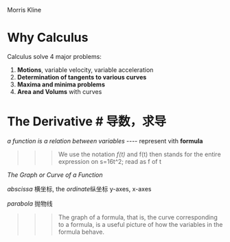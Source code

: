 Morris Kline

# Why Calculus # 
Calculus solve 4 major problems:
   1. **Motions**, variable velocity, variable acceleration
   2. **Determination of tangents to various curves**
   3. **Maxima and minima problems**
   4. **Area and Volums** with curves
   
   
# The Derivative #  导数，求导

*a function is a relation between variables*  ---- represent vith **formula**

>>> We use the notation *f(t)* and f(t) then stands for the entire expression on s=16t^2; read as f of t

*The Graph or Curve of a Function*

*abscissa* 横坐标, the *ordinate*纵坐标
y-axes, x-axes

*parabola* 抛物线

>>>The graph of a formula, that is, the curve corresponding to a formula, is a useful picture of how
>>>the variables in the formula behave.



